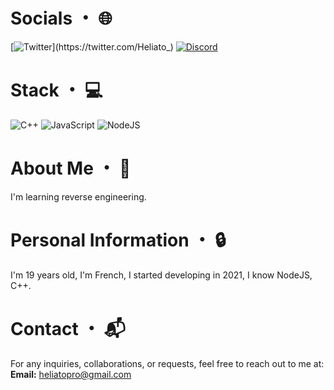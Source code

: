 # Socials ・ 🌐

[![Twitter](https://img.shields.io/twitter/url/https/twitter.com/cloudposse.svg?style=social&label=%40Heliato_)](https://twitter.com/Heliato_)
[![Discord](https://img.shields.io/badge/Discord-%237289DA.svg?logo=discord&logoColor=white)](https://github.com/Heliato)

# Stack ・ 💻

![C++](https://img.shields.io/badge/-C++-blue?logo=cplusplus)
![JavaScript](https://img.shields.io/badge/javascript-%23323330.svg?style=for-the-badge&logo=javascript&logoColor=%23F7DF1E)
![NodeJS](https://img.shields.io/badge/node.js-6DA55F?style=for-the-badge&logo=node.js&logoColor=white)

# About Me ・ 📄

I'm learning reverse engineering.

# Personal Information ・ 🔒

I'm 19 years old, I'm French, I started developing in 2021, I know NodeJS, C++.

# Contact ・ 📬

For any inquiries, collaborations, or requests, feel free to reach out to me at:
**Email:** [heliatopro@gmail.com](mailto:heliatopro@gmail.com) 

